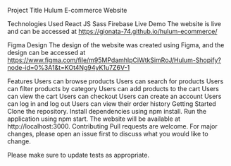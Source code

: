 Project Title
Hulum E-commerce Website

Technologies Used
React JS
Sass
Firebase
Live Demo
The website is live and can be accessed at https://gionata-74.github.io/hulum-ecommerce/

Figma Design
The design of the website was created using Figma, and the design can be accessed at https://www.figma.com/file/m95MPdamhlpCiWtkSimRoJ/Hulum-Shopify?node-id=0%3A1&t=KOt4Ng94yK1u7Z6V-1

Features
Users can browse products
Users can search for products
Users can filter products by category
Users can add products to the cart
Users can view the cart
Users can checkout
Users can create an account
Users can log in and log out
Users can view their order history
Getting Started
Clone the repository.
Install dependencies using npm install.
Run the application using npm start.
The website will be available at http://localhost:3000.
Contributing
Pull requests are welcome. For major changes, please open an issue first to discuss what you would like to change.

Please make sure to update tests as appropriate.
